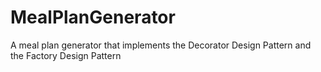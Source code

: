 # MealPlanGenerator
A meal plan generator that implements the Decorator Design Pattern
and the Factory Design Pattern
